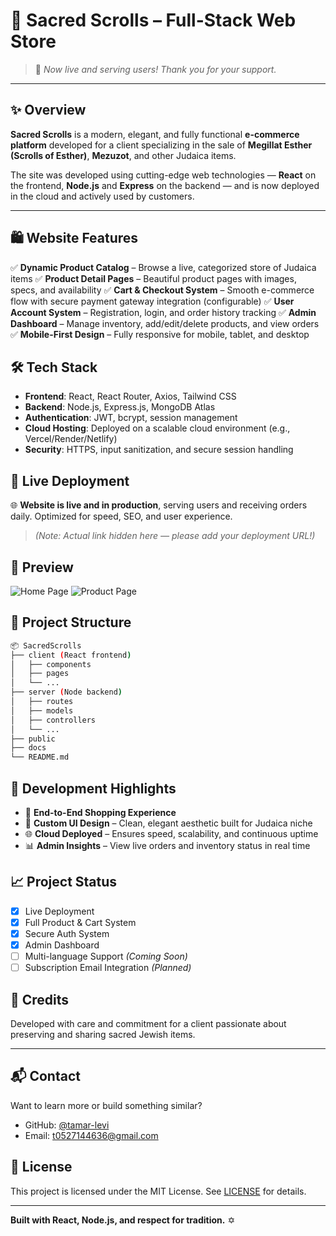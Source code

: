 # 📜 Sacred Scrolls – Full-Stack Web Store

> 🚀 *Now live and serving users! Thank you for your support.*

---

## ✨ Overview

**Sacred Scrolls** is a modern, elegant, and fully functional **e-commerce platform** developed for a client specializing in the sale of **Megillat Esther (Scrolls of Esther)**, **Mezuzot**, and other Judaica items.

The site was developed using cutting-edge web technologies — **React** on the frontend, **Node.js** and **Express** on the backend — and is now deployed in the cloud and actively used by customers.

---

## 🛍️ Website Features

✅ **Dynamic Product Catalog** – Browse a live, categorized store of Judaica items
✅ **Product Detail Pages** – Beautiful product pages with images, specs, and availability
✅ **Cart & Checkout System** – Smooth e-commerce flow with secure payment gateway integration (configurable)
✅ **User Account System** – Registration, login, and order history tracking
✅ **Admin Dashboard** – Manage inventory, add/edit/delete products, and view orders
✅ **Mobile-First Design** – Fully responsive for mobile, tablet, and desktop

## 🛠️ Tech Stack

* **Frontend**: React, React Router, Axios, Tailwind CSS
* **Backend**: Node.js, Express.js, MongoDB Atlas
* **Authentication**: JWT, bcrypt, session management
* **Cloud Hosting**: Deployed on a scalable cloud environment (e.g., Vercel/Render/Netlify)
* **Security**: HTTPS, input sanitization, and secure session handling

## 🚀 Live Deployment

🌐 **Website is live and in production**, serving users and receiving orders daily.
Optimized for speed, SEO, and user experience.

> *(Note: Actual link hidden here — please add your deployment URL!)*

## 📸 Preview

![Home Page](./docs/home_preview.png)
![Product Page](./docs/product_preview.png)

## 📂 Project Structure

```bash
📦 SacredScrolls
├── client (React frontend)
│   ├── components
│   ├── pages
│   └── ...
├── server (Node backend)
│   ├── routes
│   ├── models
│   ├── controllers
│   └── ...
├── public
├── docs
└── README.md
```

## 🧱 Development Highlights

* 🔄 **End-to-End Shopping Experience**
* 🎨 **Custom UI Design** – Clean, elegant aesthetic built for Judaica niche
* 🌐 **Cloud Deployed** – Ensures speed, scalability, and continuous uptime
* 📊 **Admin Insights** – View live orders and inventory status in real time

## 📈 Project Status

* [x] Live Deployment
* [x] Full Product & Cart System
* [x] Secure Auth System
* [x] Admin Dashboard
* [ ] Multi-language Support *(Coming Soon)*
* [ ] Subscription Email Integration *(Planned)*

## 🤝 Credits

Developed with care and commitment for a client passionate about preserving and sharing sacred Jewish items.

---

## 📬 Contact

Want to learn more or build something similar?

* GitHub: [@tamar-levi](https://github.com/YourUsername)
* Email: [t0527144636@gmail.com](mailto:you@example.com)

## 📜 License

This project is licensed under the MIT License. See [LICENSE](LICENSE) for details.

---

**Built with React, Node.js, and respect for tradition.** ✡️
